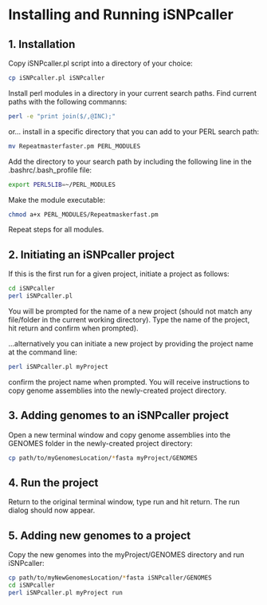  # Installing and Running iSNPcaller
 ## 1. Installation
 Copy iSNPcaller.pl script into a directory of your choice:
 ```bash
 cp iSNPcaller.pl iSNPcaller
 ```
 Install perl modules in a directory in your current search paths. Find current paths with the following commanns:
 ```bash
 perl -e "print join($/,@INC);"
 ```
 or...
 install in a specific directory that you can add to your PERL search path:
 ```bash
 mv Repeatmasterfaster.pm PERL_MODULES
 ```
 Add the directory to your search path by including the following line in the .bashrc/.bash_profile file:
 ```bash
 export PERL5LIB=~/PERL_MODULES
 ```
 Make the module executable:
 ```bash
 chmod a+x PERL_MODULES/Repeatmaskerfast.pm
 ```
 Repeat steps for all modules.
 
 ## 2. Initiating an iSNPcaller project
If this is the first run for a given project, initiate a project as follows:
```bash
cd iSNPcaller
perl iSNPcaller.pl
```
You will be prompted for the name of a new project (should not match any file/folder in the current working directory). Type the name of the project, hit return and confirm when prompted).

...alternatively you can initiate a new project by providing the project name at the command line:
```bash
perl iSNPcaller.pl myProject
```
confirm the project name when prompted. You will receive instructions to copy genome assemblies into the newly-created project directory. 

## 3. Adding genomes to an iSNPcaller project
Open a new terminal window and copy genome assemblies into the GENOMES folder in the newly-created project directory:
```bash
cp path/to/myGenomesLocation/*fasta myProject/GENOMES
```
## 4. Run the project
Return to the original terminal window, type run and hit return. The run dialog should now appear.

## 5. Adding new genomes to a project
Copy the new genomes into the myProject/GENOMES directory and run iSNPcaller:
```bash
cp path/to/myNewGenomesLocation/*fasta iSNPcaller/GENOMES
cd iSNPcaller
perl iSNPcaller.pl myProject run
```




